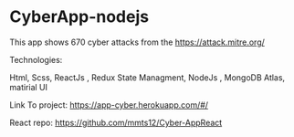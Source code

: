 # CyberApp-nodejs

This app shows 670 cyber attacks from the https://attack.mitre.org/

Technologies:

Html, Scss, ReactJs , Redux State Managment, NodeJs , MongoDB Atlas, matirial UI

Link To project: https://app-cyber.herokuapp.com/#/

React repo: https://github.com/mmts12/Cyber-AppReact
